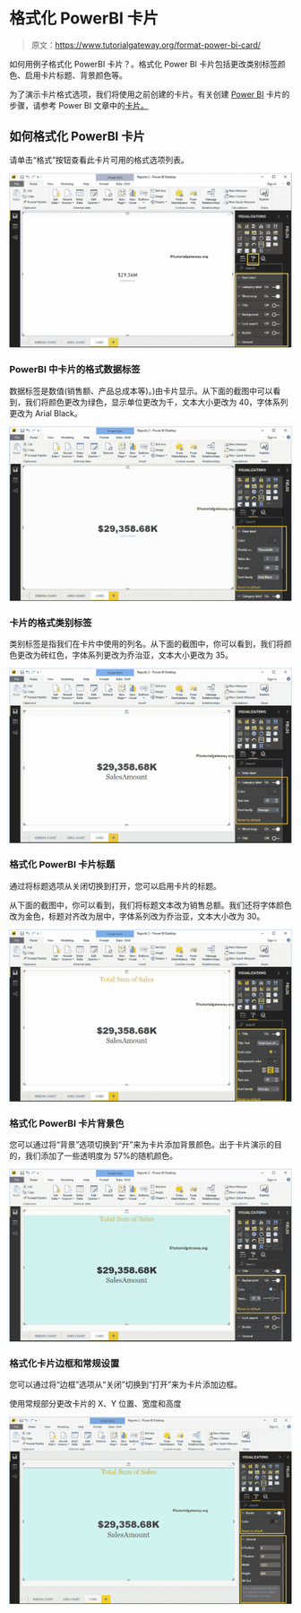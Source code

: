 # 格式化 PowerBI 卡片

> 原文：<https://www.tutorialgateway.org/format-power-bi-card/>

如何用例子格式化 PowerBI 卡片？。格式化 Power BI 卡片包括更改类别标签颜色、启用卡片标题、背景颜色等。

为了演示卡片格式选项，我们将使用之前创建的卡片。有关创建 [Power BI](https://www.tutorialgateway.org/power-bi-tutorial/) 卡片的步骤，请参考 Power BI 文章中的[卡片。](https://www.tutorialgateway.org/create-a-card-in-power-bi/)

## 如何格式化 PowerBI 卡片

请单击“格式”按钮查看此卡片可用的格式选项列表。

![Format Power BI Card 1](img/ba7b825154b0eb49e0aa035d6d81e1bc.png)

### PowerBI 中卡片的格式数据标签

数据标签是数值(销售额、产品总成本等)。)由卡片显示。从下面的截图中可以看到，我们将颜色更改为绿色，显示单位更改为千，文本大小更改为 40，字体系列更改为 Arial Black。

![Format Power BI Card 2](img/ac01e4d674af822e1dbeb6afe3192f48.png)

### 卡片的格式类别标签

类别标签是指我们在卡片中使用的列名。从下面的截图中，你可以看到，我们将颜色更改为砖红色，字体系列更改为乔治亚，文本大小更改为 35。

![Format Power BI Card 3](img/2ac3d9258c2c472150f91af3d525ef70.png)

### 格式化 PowerBI 卡片标题

通过将标题选项从关闭切换到打开，您可以启用卡片的标题。

从下面的截图中，你可以看到，我们将标题文本改为销售总额。我们还将字体颜色改为金色，标题对齐改为居中，字体系列改为乔治亚，文本大小改为 30。

![Format Power BI Card 4](img/23164a78be14f27deeb74cf2a3b70e57.png)

### 格式化 PowerBI 卡片背景色

您可以通过将“背景”选项切换到“开”来为卡片添加背景颜色。出于卡片演示的目的，我们添加了一些透明度为 57%的随机颜色。

![Format Power BI Card 5](img/965906d0970d3d7c936e68af6e268799.png)

### 格式化卡片边框和常规设置

您可以通过将“边框”选项从“关闭”切换到“打开”来为卡片添加边框。

使用常规部分更改卡片的 X、Y 位置、宽度和高度

![Format Power BI Card 6](img/848daf6f856051568bc4d32399874634.png)